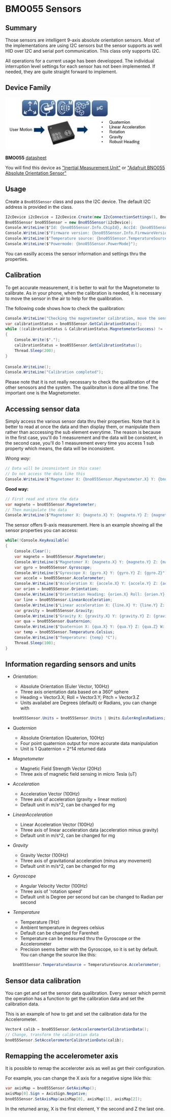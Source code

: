 # BMO055 Sensors

## Summary

Those sensors are intelligent 9-axis absolute orientation sensors. Most of the implementations are using I2C sensors but the sensor supports as well HID over I2C and serial port communication. This class only supports I2C.

All operations for a current usage has been developped. The individual interruption level settings for each sensor has not been implemented. If needed, they are quite straight forward to implement.

## Device Family

![BNO055](./BNO055.jpg)

**BMO055** [datasheet](https://ae-bst.resource.bosch.com/media/_tech/media/datasheets/BST-BNO055-DS000.pdf)

You will find this device as ["Inertial Measurement Unit"](https://www.dexterindustries.com/product/imu-sensor/) or ["Adafruit BNO055 Absolute Orientation Sensor"](https://learn.adafruit.com/adafruit-bno055-absolute-orientation-sensor/overview)

## Usage

Create a ```Bno055Sensor``` class and pass the I2C device. The default I2C address is provided in the class.

```csharp
I2cDevice i2cDevice = I2cDevice.Create(new I2cConnectionSettings(1, Bno055Sensor.DefaultI2cAddress));
Bno055Sensor bno055Sensor = new Bno055Sensor(i2cDevice);
Console.WriteLine($"Id: {bno055Sensor.Info.ChipId}, AccId: {bno055Sensor.Info.AcceleratorId}, GyroId: {bno055Sensor.Info.GyroscopeId}, MagId: {bno055Sensor.Info.MagnetometerId}");
Console.WriteLine($"Firmware version: {bno055Sensor.Info.FirmwareVersion}, Bootloader: {bno055Sensor.Info.BootloaderVersion}");
Console.WriteLine($"Temperature source: {bno055Sensor.TemperatureSource}, Operation mode: {bno055Sensor.OperationMode}, Units: {bno055Sensor.Units}");
Console.WriteLine($"Powermode: {bno055Sensor.PowerMode}");
```

You can easilly access the sensor information and settings thru the properties.

## Calibration

To get accurate measurement, it is better to wait for the Magnetometer to calibrate. As in your phone, when the calibration is needed, it is necessary to move the sensor in the air to help for the qualibration.

The following code shows how to check the qualibration:

```csharp
Console.WriteLine("Checking the magnetometer calibration, move the sensor up to the calibration will be complete if needed");
var calibrationStatus = bno055Sensor.GetCalibrationStatus();
while ((calibrationStatus & CalibrationStatus.MagnetometerSuccess) != (CalibrationStatus.MagnetometerSuccess))
{
    Console.Write($".");
    calibrationStatus = bno055Sensor.GetCalibrationStatus();
    Thread.Sleep(200);
}

Console.WriteLine();
Console.WriteLine("Calibration completed");
```

Please note that it is not really necessary to check the qualibration of the other senosors and the system. The qualibraiton is done all the time. The important one is the Magnetometer.

## Accessing sensor data

Simply access the various sensor data thru their properties. Note that it is better to read at once the data and then display them, or manipulate them rather than acccessing the sub element everytime. The reason is because in the first case, you'll do 1 measurement and the data will be consistent, in the second case, you'll do 1 measurement every time you access 1 sub property which means, the data will be inconsistent.

*Wrong way:*

```csharp
// Data will be inconsistent in this case!
// Do not access the data like this
Console.WriteLine($"Magnetomer X: {bno055Sensor.Magnetometer.X} Y: {bno055Sensor.Magnetometer.Y} Z: {bno055Sensor.Magnetometer.Z}");
```

**Good way:**

```csharp
// First read and store the data
var magneto = bno055Sensor.Magnetometer;
// Then manipulate the data
Console.WriteLine($"Magnetomer X: {magneto.X} Y: {magneto.Y} Z: {magneto.Z}");
```

The sensor offers 9-axis measurement. Here is an example showing all the sensor properties you can access:

```csharp
while(!Console.KeyAvailable)
{
    Console.Clear();
    var magneto = bno055Sensor.Magnetometer;
    Console.WriteLine($"Magnetomer X: {magneto.X} Y: {magneto.Y} Z: {magneto.Z}");
    var gyro = bno055Sensor.Gyroscope;
    Console.WriteLine($"Gyroscope X: {gyro.X} Y: {gyro.Y} Z: {gyro.Z}");
    var accele = bno055Sensor.Accelerometer;
    Console.WriteLine($"Acceleration X: {accele.X} Y: {accele.Y} Z: {accele.Z}");
    var orien = bno055Sensor.Orientation;
    Console.WriteLine($"Orientation Heading: {orien.X} Roll: {orien.Y} Pitch: {orien.Z}");
    var line = bno055Sensor.LinearAcceleration;
    Console.WriteLine($"Linear acceleration X: {line.X} Y: {line.Y} Z: {line.Z}");
    var gravity = bno055Sensor.Gravity;
    Console.WriteLine($"Gravity X: {gravity.X} Y: {gravity.Y} Z: {gravity.Z}");
    var qua = bno055Sensor.Quaternion;
    Console.WriteLine($"Quaternion X: {qua.X} Y: {qua.Y} Z: {qua.Z} W: {qua.W}");
    var temp = bno055Sensor.Temperature.Celsius;
    Console.WriteLine($"Temperature: {temp} °C");
    Thread.Sleep(100);
}
```

## Information regarding sensors and units

* *Orientation*:
    * Absolute Orientation (Euler Vector, 100Hz)
    * Three axis orientation data based on a 360° sphere
    * Heading = Vector3.X; Roll = Vector3.Y; Pitch = Vector3.Z
    * Units availabel are Degrees (default) or Radians, you can change with
    ```csharp
    bno055Sensor.Units = bno055Sensor.Units | Units.EulerAnglesRadians;
    ```
* *Quaternion*
    * Absolute Orientation (Quaterion, 100Hz)
    * Four point quaternion output for more accurate data manipulation
    * Unit is 1 Quaternion = 2^14 returned data

* *Magnetometer*
    * Magnetic Field Strength Vector (20Hz)
    * Three axis of magnetic field sensing in micro Tesla (uT)

* *Acceleration*
    * Acceleration Vector (100Hz)
    * Three axis of acceleration (gravity + linear motion)
    * Default unit in m/s^2, can be changed for mg

* *LinearAcceleration*
    * Linear Acceleration Vector (100Hz)
    * Three axis of linear acceleration data (acceleration minus gravity)
    * Default unit in m/s^2, can be changed for mg

* *Gravity*
    * Gravity Vector (100Hz)
    * Three axis of gravitational acceleration (minus any movement)
    * Default unit in m/s^2, can be changed for mg

* *Gyroscope*
    * Angular Velocity Vector (100Hz)
    * Three axis of 'rotation speed'
    * Default unit is Degree per second but can be changed to Radian per second

* *Temperature*
    * Temperature (1Hz)
    * Ambient temperature in degrees celsius
    * Default can be changed for Farenheit
    * Temperature can be measured thru the Gyroscope or the Accelerometer
    * Precision seems better with the Gyroscope, so it is set by default. You can change the source like this:
    ```csharp
    bno055Sensor.TemperatureSource = TemperatureSource.Accelerometer;
    ```

## Sensor data calibration

You can get and set the sensor data qualibration. Every sensor which permit the operation has a function to get the calibration data and set the calibration data.

This is an example of how to get and set the calibration data for the Accelerometer.

```csharp
Vector4 calib = bno055Sensor.GetAccelerometerCalibrationData();
// Change, transform the calibration data
bno055Sensor.SetAccelerometerCalibrationData(calib);
```

## Remapping the accelerometer axis

It is possible to remap the acceleroter axis as well as get their configuration.

For example, you can change the X axis for a negative signe likle this:

```csharp
var axisMap = bno055Sensor.GetAxisMap();
axisMap[0].Sign = AxisSign.Negative;
bno055Sensor.SetAxisMap(axisMap[0], axisMap[1], axisMap[2]);
```

In the returned array, X is the first element, Y the second and Z the last one.
